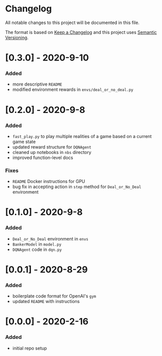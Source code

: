 # Changelog
All notable changes to this project will be documented in this file.

The format is based on [Keep a Changelog](http://keepachangelog.com/en/1.0.0/) and this project uses [Semantic Versioning](http://semver.org/).

# [0.3.0] - 2020-9-10
### Added
 - more descriptive `README`
 - modified environment rewards in `envs/deal_or_no_deal.py`

# [0.2.0] - 2020-9-8
### Added
 - `fast_play.py` to play multiple realities of a game based on a current game state
 - updated reward structure for `DQNAgent`
 - cleaned up notebooks in `nbs` directory
 - improved function-level docs
### Fixes
 - `README` Docker instructions for GPU
 - bug fix in accepting action in `step` method for `Deal_or_No_Deal` environment

# [0.1.0] - 2020-9-8
### Added
 - `Deal_or_No_Deal` environment in `envs`
 - `BankerModel` in `model.py`
 - `DQNAgent` code in `dqn.py`

# [0.0.1] - 2020-8-29
### Added
 - boilerplate code format for OpenAI's `gym`
 - updated `README` with instructions

# [0.0.0] - 2020-2-16
### Added
 - initial repo setup
